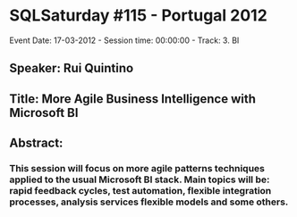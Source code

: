 # SQLSaturday #115 - Portugal 2012
Event Date: 17-03-2012 - Session time: 00:00:00 - Track: 3. BI
## Speaker: Rui Quintino
## Title: More Agile Business Intelligence with Microsoft BI
## Abstract:
### This session will focus on more agile patterns  techniques applied to the usual Microsoft BI stack. Main topics will be: rapid feedback cycles, test automation, flexible integration processes, analysis services flexible models and some others.
